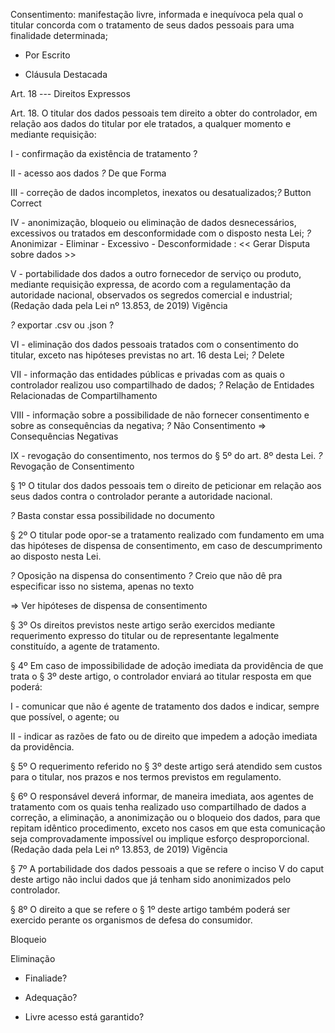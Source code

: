 Consentimento: manifestação livre, informada e inequívoca pela qual o titular concorda com o tratamento de seus dados pessoais para uma finalidade determinada;

* Por Escrito 

* Cláusula Destacada 


Art. 18 --- Direitos Expressos

Art. 18. O titular dos dados pessoais tem direito a obter do controlador, em relação aos dados do titular por ele tratados, a qualquer momento e mediante requisição:

I - confirmação da existência de tratamento ? 

II - acesso aos dados *?* De que Forma 

III - correção de dados incompletos, inexatos ou desatualizados;*?* Button Correct

IV - anonimização, bloqueio ou eliminação de dados desnecessários, excessivos ou tratados em desconformidade com o disposto nesta Lei; *?* Anonimizar - Eliminar - Excessivo - Desconformidade : << Gerar Disputa sobre dados >>  

V - portabilidade dos dados a outro fornecedor de serviço ou produto, mediante requisição expressa, de acordo com a regulamentação da autoridade nacional, observados os segredos comercial e industrial;    (Redação dada pela Lei nº 13.853, de 2019)     Vigência

*?* exportar .csv ou .json ?


VI - eliminação dos dados pessoais tratados com o consentimento do titular, exceto nas hipóteses previstas no art. 16 desta Lei; *?* Delete

VII - informação das entidades públicas e privadas com as quais o controlador realizou uso compartilhado de dados; *?* Relação de Entidades Relacionadas de Compartilhamento

VIII - informação sobre a possibilidade de não fornecer consentimento e sobre as consequências da negativa; *?* Não Consentimento => Consequências Negativas

IX - revogação do consentimento, nos termos do § 5º do art. 8º desta Lei.  *?* Revogação de Consentimento




 § 1º O titular dos dados pessoais tem o direito de peticionar em relação aos seus dados contra o controlador perante a autoridade nacional. 

*?* Basta constar essa possibilidade no documento

§ 2º O titular pode opor-se a tratamento realizado com fundamento em uma das hipóteses de dispensa de consentimento, em caso de descumprimento ao disposto nesta Lei.

*?* Oposição na dispensa do consentimento *?* Creio que não dê pra especificar isso no sistema, apenas no texto

=> Ver hipóteses de dispensa de consentimento

§ 3º Os direitos previstos neste artigo serão exercidos mediante requerimento expresso do titular ou de representante legalmente constituído, a agente de tratamento.

§ 4º Em caso de impossibilidade de adoção imediata da providência de que trata o § 3º deste artigo, o controlador enviará ao titular resposta em que poderá:

I - comunicar que não é agente de tratamento dos dados e indicar, sempre que possível, o agente; ou

II - indicar as razões de fato ou de direito que impedem a adoção imediata da providência.

§ 5º O requerimento referido no § 3º deste artigo será atendido sem custos para o titular, nos prazos e nos termos previstos em regulamento.

§ 6º O responsável deverá informar, de maneira imediata, aos agentes de tratamento com os quais tenha realizado uso compartilhado de dados a correção, a eliminação, a anonimização ou o bloqueio dos dados, para que repitam idêntico procedimento, exceto nos casos em que esta comunicação seja comprovadamente impossível ou implique esforço desproporcional.      (Redação dada pela Lei nº 13.853, de 2019)      Vigência

§ 7º A portabilidade dos dados pessoais a que se refere o inciso V do caput deste artigo não inclui dados que já tenham sido anonimizados pelo controlador.

§ 8º O direito a que se refere o § 1º deste artigo também poderá ser exercido perante os organismos de defesa do consumidor. 



Bloqueio 

Eliminação


- Finaliade? 

- Adequação? 


- Livre acesso está garantido? 



